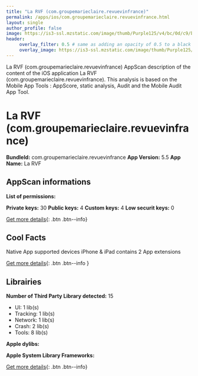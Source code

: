 ```yaml
---
title: "La RVF (com.groupemarieclaire.revuevinfrance)"
permalink: /apps/ios/com.groupemarieclaire.revuevinfrance.html
layout: single
author_profile: false
image: https://is3-ssl.mzstatic.com/image/thumb/Purple125/v4/bc/0d/c9/bc0dc934-c6b1-712a-d70b-e803d370c8d9/AppIcon-0-0-1x_U007emarketing-0-0-0-7-0-0-sRGB-0-0-0-GLES2_U002c0-512MB-85-220-0-0.png/512x512bb.jpg
header: 
     overlay_filter: 0.5 # same as adding an opacity of 0.5 to a black background
     overlay_image: https://is3-ssl.mzstatic.com/image/thumb/Purple125/v4/bc/0d/c9/bc0dc934-c6b1-712a-d70b-e803d370c8d9/AppIcon-0-0-1x_U007emarketing-0-0-0-7-0-0-sRGB-0-0-0-GLES2_U002c0-512MB-85-220-0-0.png/512x512bb.jpg
---
```

La RVF (com.groupemarieclaire.revuevinfrance) AppScan description of the content of the iOS application La RVF (com.groupemarieclaire.revuevinfrance). This analysis is based on the Mobile App Tools : AppScore, static analysis, Audit and the Mobile Audit App Tool.

# La RVF (com.groupemarieclaire.revuevinfrance)

**BundleId:** com.groupemarieclaire.revuevinfrance
**App Version:** 5.5
**App Name:** La RVF


## AppScan informations 

**List of permissions:** 
  
  
**Private keys:** 30
**Public keys:** 4
**Custom keys:** 4
**Low securit keys:** 0
  
[Get more details](/pricing.html){: .btn .btn--info}

## Cool Facts

Native App
supported devices iPhone & iPad
contains 2 App extensions
  
[Get more details](/pricing.html){: .btn .btn--info }

## Librairies 
**Number of Third Party Library detected:** 15
- UI: 1 lib(s)
- Tracking: 1 lib(s)
- Network: 1 lib(s)
- Crash: 2 lib(s)
- Tools: 8 lib(s)


**Apple dylibs:**


**Apple System Library Frameworks:**


  
[Get more details](/pricing.html){: .btn .btn--info}

